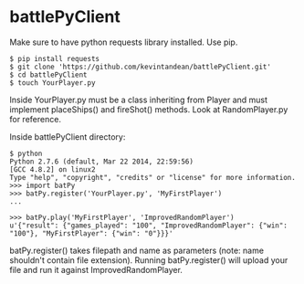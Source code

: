 # battlePyClient
Make sure to have python requests library installed. Use pip.

```
$ pip install requests
$ git clone 'https://github.com/kevintandean/battlePyClient.git'
$ cd battlePyClient
$ touch YourPlayer.py
```
Inside YourPlayer.py must be a class inheriting from Player and must implement placeShips() and fireShot() methods. Look at RandomPlayer.py for reference.

Inside battlePyClient directory:
```
$ python
Python 2.7.6 (default, Mar 22 2014, 22:59:56)
[GCC 4.8.2] on linux2
Type "help", "copyright", "credits" or "license" for more information.
>>> import batPy
>>> batPy.register('YourPlayer.py', 'MyFirstPlayer')
...

>>> batPy.play('MyFirstPlayer', 'ImprovedRandomPlayer')
u'{"result": {"games_played": "100", "ImprovedRandomPlayer": {"win": "100"}, "MyFirstPlayer": {"win": "0"}}}'

```

batPy.register() takes filepath and name as parameters (note: name shouldn't contain file extension). Running batPy.register() will upload your file and run it against ImprovedRandomPlayer.
